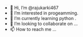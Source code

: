 - 👋 Hi, I’m @rajukarki467
- 👀 I’m interested in progeamming.
- 🌱 I’m currently learning  python .
- 💞️ I’m looking to collaborate on ...
- 📫 How to reach me ...

<!---
rajukarki467/rajukarki467 is a ✨ special ✨ repository because its `README.md` (this file) appears on your GitHub profile.
You can click the Preview link to take a look at your changes.
--->
